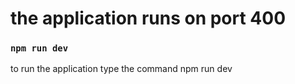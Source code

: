 # the application runs on port 400

### `npm run dev`
to run the application type the command npm run dev


